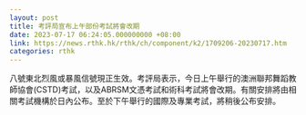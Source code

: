 ```yaml
---
layout: post
title: 考評局宣布上午部份考試將會改期
date: 2023-07-17 06:24:05.000000000 +08:00
link: https://news.rthk.hk/rthk/ch/component/k2/1709206-20230717.htm
categories: rthk
---
```


八號東北烈風或暴風信號現正生效。考評局表示，今日上午舉行的澳洲聯邦舞蹈教師協會(CSTD)考試，以及ABRSM文憑考試和術科考試將會改期。有關安排將由相關考試機構於日內公布。至於下午舉行的國際及專業考試，將稍後公布安排。
